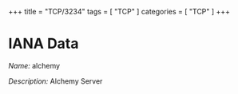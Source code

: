 +++
title = "TCP/3234"
tags = [ "TCP" ]
categories = [ "TCP" ]
+++

# IANA Data

_Name:_ alchemy

_Description:_ Alchemy Server

